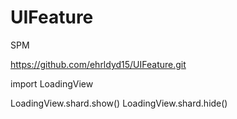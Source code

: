 # UIFeature

SPM 

https://github.com/ehrldyd15/UIFeature.git

import LoadingView

LoadingView.shard.show()
LoadingView.shard.hide()

